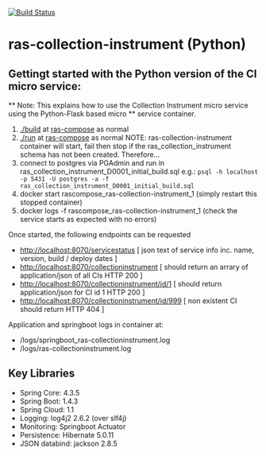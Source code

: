 [![Build Status](https://travis-ci.org/ONSdigital/ras-collection-instrument.svg?branch=master)](https://travis-ci.org/ONSdigital/ras-collection-instrument)


# ras-collection-instrument (Python)

## Gettingt started with the Python version of the CI micro service:

** Note: This explains how to use the Collection Instrument micro service using the Python-Flask based micro
** service container.

  1. [./build](https://github.com/ONSdigital/ras-compose/blob/master/build.sh) at [ras-compose](https://github.com/ONSdigital/ras-compose) as normal
  2. [./run](https://github.com/ONSdigital/ras-compose/blob/master/run.sh) at [ras-compose](https://github.com/ONSdigital/ras-compose) as normal
NOTE: ras-collection-instrument container will start, fail then stop if the ras_collection_instrument schema has not been created. Therefore...
  3. connect to postgres via PGAdmin and run in ras_collection_instrument_D0001_initial_build.sql e.g.: 
    `psql -h localhost -p 5431 -U postgres -a -f ras_collection_instrument_D0001_initial_build.sql`
  4. docker start rascompose_ras-collection-instrument_1 (simply restart this stopped container)
  5. docker logs -f rascompose_ras-collection-instrument_1 (check the service starts as expected with no errors)

Once started, the following endpoints can be requested

  * [http://localhost:8070/servicestatus](http://localhost:8070/servicestatus) [ json text of service info inc. name, version, build / deploy dates ]
  * [http://localhost:8070/collectioninstrument](http://localhost:8070/collectioninstrument) [ should return an arrary of application/json of all CIs HTTP 200 ]
  * [http://localhost:8070/collectioninstrument/id/1](http://localhost:8070/collectioninstrument/id/1) [ should return application/json for CI id 1 HTTP 200 ]
  * [http://localhost:8070/collectioninstrument/id/999](http://localhost:8070/collectioninstrument/id/999) [ non existent CI should return HTTP 404 ]

Application and springboot logs in container at:

  * /logs/springboot_ras-collectioninstrument.log
  * /logs/ras-collectioninstrument.log

## Key Libraries

  * Spring Core: 4.3.5
  * Spring Boot: 1.4.3
  * Spring Cloud: 1.1
  * Logging: log4j2 2.6.2 (over slf4j)
  * Monitoring: Springboot Actuator
  * Persistence: Hibernate 5.0.11
  * JSON databind: jackson 2.8.5
 
